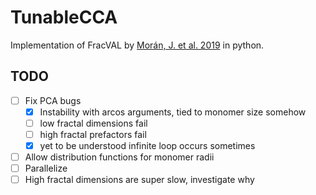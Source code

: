 # TunableCCA
Implementation of FracVAL by [Morán, J. et al. 2019](https://www.sciencedirect.com/science/article/pii/S0010465519300323?via%3Dihub) in python.

## TODO
 - [ ] Fix PCA bugs
   + [X] Instability with arcos arguments, tied to monomer size somehow
   + [ ] low fractal dimensions fail
   + [ ] high fractal prefactors fail
   + [X] yet to be understood infinite loop occurs sometimes
 - [ ] Allow distribution functions for monomer radii
 - [ ] Parallelize
 - [ ] High fractal dimensions are super slow, investigate why
